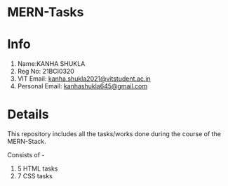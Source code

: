 # MERN-Tasks

# Info
1) Name:KANHA SHUKLA
2) Reg No: 21BCI0320
3) VIT Email: kanha.shukla2021@vitstudent.ac.in
4) Personal Email: kanhashukla645@gmail.com

# Details
This repository includes all the tasks/works done during the course of the MERN-Stack.

Consists of - 
1) 5 HTML tasks
2) 7 CSS tasks
